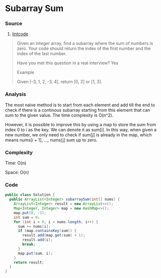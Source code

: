 # Subarray Sum
### Source
1. [lintcode](http://www.lintcode.com/submission/1140065/)

> Given an integer array, find a subarray where the sum of numbers is zero. Your code should return the index of the first number and the index of the last number.
>
> Have you met this question in a real interview? Yes
>
> Example
>
> Given [-3, 1, 2, -3, 4], return [0, 2] or [1, 3].

### Analysis
The most naive method is to start from each element and add till the end to check if there is a continous subarray starting from this element that can sum to the given value. The time complexity is O(n^2).

However, it is possible to improve this by using a map to store the sum from index 0 to i as the key. We can denote it as sum[i]. In this way, when given a new number, we only need to check if sum[j] is already in the map, which means nums[i + 1], ..., nums[j] sum up to zero.

### Complexity
Time: O(n)

Space: O(n)

### Code
```java
public class Solution {
  public ArrayList<Integer> subarraySum(int[] nums) {
    ArrayList<Integer> result = new ArrayList<>();
    Map<Integer, Integer> map = new HashMap<>();
    map.put(0, -1);
    int sum = 0;
    for (int i = 0; i < nums.length; i++) {
      sum += nums[i];
      if (map.containsKey(sum)) {
        result.add(map.get(sum) + 1);
        result.add(i);
        break;
      }
      map.put(sum, i);
    }
    return result;
  }
}
```


